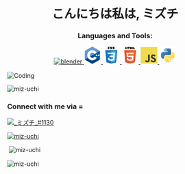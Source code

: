 <h1 align="center">こんにちは私は, ミズチ</h1>

<h3 align="center">Languages and Tools:</h3>
<p align="center"> <a href="https://www.blender.org/" target="_blank" rel="noreferrer"> <img src="https://download.blender.org/branding/community/blender_community_badge_white.svg" alt="blender" width="40" height="40"/> </a> <a href="https://www.w3schools.com/cpp/" target="_blank" rel="noreferrer"> <img src="https://raw.githubusercontent.com/devicons/devicon/master/icons/cplusplus/cplusplus-original.svg" alt="cplusplus" width="40" height="40"/> </a> <a href="https://www.w3schools.com/css/" target="_blank" rel="noreferrer"> <img src="https://raw.githubusercontent.com/devicons/devicon/master/icons/css3/css3-original-wordmark.svg" alt="css3" width="40" height="40"/> </a> <a href="https://www.w3.org/html/" target="_blank" rel="noreferrer"> <img src="https://raw.githubusercontent.com/devicons/devicon/master/icons/html5/html5-original-wordmark.svg" alt="html5" width="40" height="40"/> </a> <a href="https://developer.mozilla.org/en-US/docs/Web/JavaScript" target="_blank" rel="noreferrer"> <img src="https://raw.githubusercontent.com/devicons/devicon/master/icons/javascript/javascript-original.svg" alt="javascript" width="40" height="40"/> </a> <a href="https://www.python.org" target="_blank" rel="noreferrer"> <img src="https://raw.githubusercontent.com/devicons/devicon/master/icons/python/python-original.svg" alt="python" width="40" height="40"/> </a> </p>

<img align="center" alt="Coding" width="1000" src="https://media.tenor.com/VChPf83CgOYAAAAC/dont-wait-steamcommu.gif">

<p align="left"> <img src="https://komarev.com/ghpvc/?username=miz-uchi&label=Profile%20views&color=0e75b6&style=flat" alt="miz-uchi" /> </p>

<h3 align="left">Connect with me via =</h3>
<p align="left">
<a href="https://discord.gg/_ミズチ_#1130" target="blank"><img align="center" src="https://raw.githubusercontent.com/rahuldkjain/github-profile-readme-generator/master/src/images/icons/Social/discord.svg" alt="_ミズチ_#1130" height="30" width="40" /></a>
</p>

<p align="left"> <a href="https://github.com/ryo-ma/github-profile-trophy"><img src="https://github-profile-trophy.vercel.app/?username=miz-uchi" alt="miz-uchi" /></a> </p>

<p>&nbsp;<img align="center" src="https://github-readme-stats.vercel.app/api?username=miz-uchi&show_icons=true&locale=en" alt="miz-uchi" /></p>

<p><img align="center" src="https://github-readme-streak-stats.herokuapp.com/?user=miz-uchi&" alt="miz-uchi" /></p>
